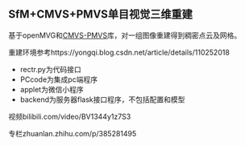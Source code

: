 ## SfM+CMVS+PMVS单目视觉三维重建



基于openMVG和[CMVS-PMVS](https://github.com/pmoulon/CMVS-PMVS)库，对一组图像重建得到稠密点云及网格。

重建环境参考https://yongqi.blog.csdn.net/article/details/110252018

+ rectr.py为代码接口
+ PCcode为集成pc端程序
+ applet为微信小程序
+ backend为服务器flask接口程序，不包括配置和模型

视频bilibili.com/video/BV1344y1z7S3

专栏zhuanlan.zhihu.com/p/385281495



